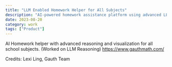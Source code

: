 ```yaml
---
title: "LLM Enabled Homework Helper for All Subjects"
description: "AI-powered homework assistance platform using advanced LLM reasoning and visualization capabilities across multiple academic subjects to help students learn effectively."
date: 2023-08-20
category: work
tags: ["Product"]
---
```

AI Homework helper with advanced reasoning and visualization for all school subjects. (Worked on LLM Reasoning)
https://www.gauthmath.com/

Credits: Lexi Ling, Gauth Team